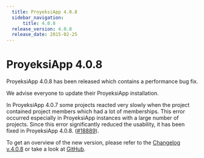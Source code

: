 ```yaml
---
  title: ProyeksiApp 4.0.8
  sidebar_navigation:
      title: 4.0.8
  release_version: 4.0.8
  release_date: 2015-02-25
---
```



# ProyeksiApp 4.0.8

ProyeksiApp 4.0.8 has been released which contains a performance bug
fix.

We advise everyone to update their ProyeksiApp installation.

In ProyeksiApp 4.0.7 some projects reacted very slowly when the project
contained project members which had a lot of memberships. This error
occurred especially in ProyeksiApp instances with a large number of
projects. Since this error significantly reduced the usability, it has
been fixed in ProyeksiApp 4.0.8.
([\#18889](https://community.proyeksi.id/work_packages/18889 "#18889")).

To get an overview of the new version, please refer to the [Changelog
v.4.0.8](https://community.proyeksi.id/versions/615 "Changelog v.4.0.8")
or take a look at
[GitHub](https://github.com/opf/proyeksiapp/tree/v4.0.8 "GitHub ProyeksiApp 4.0.8").


